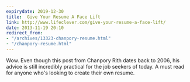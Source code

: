 ```yaml
---
expirydate: 2019-12-30
title:  Give Your Resume A Face Lift
link: http://www.lifeclever.com/give-your-resume-a-face-lift/
date: 2013-11-19 20:10
redirect_from:
- "/archives/13323-chanpory-resume.html"
- "/chanpory-resume.html"
---
```



Wow. Even though this post from Chanpory Rith dates back to 2006, his advice is still incredibly practical for the job seekers of today. A must read for anyone who's looking to create their own resume.
